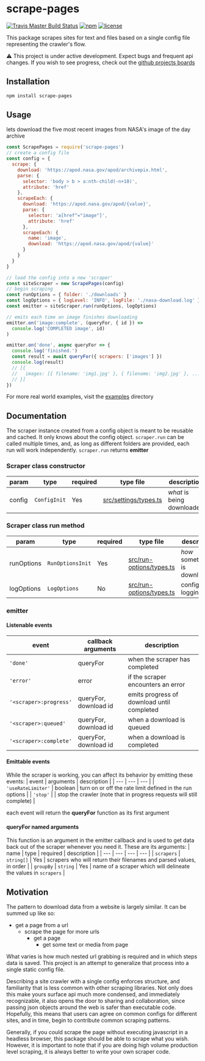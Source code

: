 # scrape-pages

[![Travis Master Build Status](https://travis-ci.com/andykais/scrape-pages.svg?branch=master)](https://travis-ci.com/andykais/scrape-pages)
[![npm](https://img.shields.io/npm/v/scrape-pages.svg)](https://www.npmjs.com/package/scrape-pages)
[![license](https://img.shields.io/github/license/mashape/apistatus.svg)](https://github.com/andykais/scrape-pages/blob/master/LICENSE)

This package scrapes sites for text and files based on a single config file representing the crawler's flow.

:warning: This project is under active development. Expect bugs and frequent api changes. If you wish to see
progress, check out the [github projects boards](https://github.com/andykais/scrape-pages/projects)

## Installation

```bash
npm install scrape-pages
```

## Usage

lets download the five most recent images from NASA's image of the day archive

```javascript
const ScrapePages = require('scrape-pages')
// create a config file
const config = {
  scrape: {
    download: 'https://apod.nasa.gov/apod/archivepix.html',
    parse: {
      selector: 'body > b > a:nth-child(-n+10)',
      attribute: 'href'
    },
    scrapeEach: {
      download: 'https://apod.nasa.gov/apod/{value}',
      parse: {
        selector: 'a[href^="image"]',
        attribute: 'href'
      },
      scrapeEach: {
        name: 'image',
        download: 'https://apod.nasa.gov/apod/{value}'
      }
    }
  }
}

// load the config into a new 'scraper'
const siteScraper = new ScrapePages(config)
// begin scraping
const runOptions = { folder: './downloads' }
const logOptions = { logLevel: 'INFO', logFile: './nasa-download.log' }
const emitter = siteScraper.run(runOptions, logOptions)

// emits each time an image finishes downloading
emitter.on('image:complete', (queryFor, { id }) =>
  console.log('COMPLETED image', id)
)

emitter.on('done', async queryFor => {
  console.log('finished.')
  const result = await queryFor({ scrapers: ['images'] })
  console.log(result)
  // [{
  //   images: [{ filename: 'img1.jpg' }, { filename: 'img2.jpg' }, ...]
  // }]
})
```

For more real world examples, visit the [examples](examples) directory

## Documentation

The scraper instance created from a config object is meant to be reusable and cached. It only knows about the
config object. `scraper.run` can be called multiple times, and, as long as different folders are
provided, each run will work independently. `scraper.run` returns **emitter**

### Scraper class constructor

| param  | type         | required | type file                                                | description                |
| ------ | ------------ | -------- | -------------------------------------------------------- | ---                        |
| config | `ConfigInit` | Yes      | [src/settings/types.ts](src/settings/types.ts)           | _what_ is being downloaded |

### Scraper class run method

| param      | type             | required | type file                                            | description                   |
| ---------- | ---------------- | -------- | ---------------------------------------------------- | ---                           |
| runOptions | `RunOptionsInit` | Yes      | [src/run-options/types.ts](src/run-options/types.ts) | _how_ something is downloaded |
| logOptions | `LogOptions`     | No       | [src/run-options/types.ts](src/run-options/types.ts) | configure logging             |


### emitter


#### Listenable events
| event                  | callback arguments    | description                                |
| ---                    | ---                   | ---                                        |
| `'done'`               | queryFor              | when the scraper has completed             |
| `'error'`              | error                 | if the scraper encounters an error         |
| `'<scraper>:progress'` | queryFor, download id | emits progress of download until completed |
| `'<scraper>:queued'`   | queryFor, download id | when a download is queued                  |
| `'<scraper>:complete'` | queryFor, download id | when a download is completed               |

#### Emittable events
While the scraper is working, you can affect its behavior by emitting these events:
| event              | arguments | description                                                           |
| ---                | ---       | ---                                                                   |
| `'useRateLimiter'` | boolean   | turn on or off the rate limit defined in the run options              |
| `'stop'`           |           | stop the crawler (note that in progress requests will still complete) |

each event will return the **queryFor** function as its first argument

#### queryFor named arguments

This function is an argument in the emitter callback and is used to get data back out of the scraper whenever
you need it. These are its arguments:
| name       | type       | required | description                                                          |
| ---        | ---        | ---      | ---                                                                  |
| `scrapers` | `string[]` | Yes      | scrapers who will return their filenames and parsed values, in order |
| `groupBy`  | `string`   | Yes      | name of a scraper which will delineate the values in `scrapers`      |


## Motivation

The pattern to download data from a website is largely similar. It can be summed up like so:

- get a page from a url
  - scrape the page for more urls
    - get a page
      - get some text or media from page

What varies is how much nested url grabbing is required and in which steps data is saved.
This project is an attempt to generalize that process into a single static config file.

Describing a site crawler with a single config enforces structure, and familiarity that is less common with
other scraping libraries. Not only does this make yours surface api much more condensed, and immediately
recognizable, it also opens the door to sharing and collaboration, since passing json objects around the web
is safer than executable code.
Hopefully, this means that users can agree on common configs for different sites, and in time, begin to contribute common scraping patterns.

Generally, if you could scrape the page without executing javascript in a headless browser,
this package should be able to scrape what you wish. However, it is important to note that if you are doing high volume production level scraping, it is always better to write
your own scraper code.
